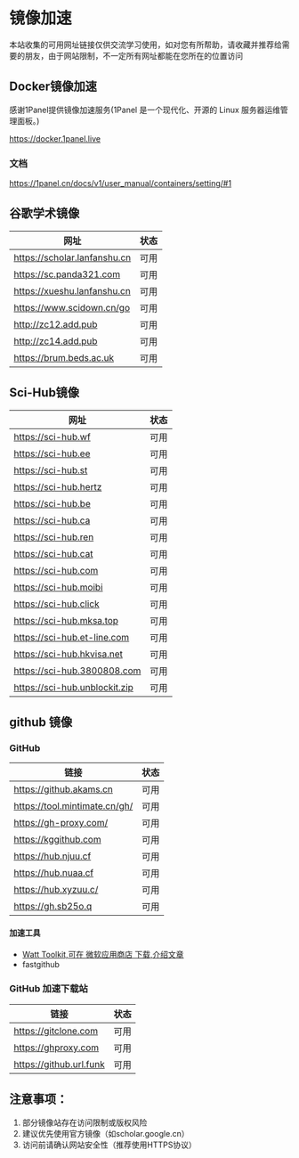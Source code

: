 # 镜像加速

本站收集的可用网址链接仅供交流学习使用，如对您有所帮助，请收藏并推荐给需要的朋友，由于网站限制，不一定所有网址都能在您所在的位置访问

## Docker镜像加速

感谢1Panel提供镜像加速服务(1Panel 是一个现代化、开源的 Linux 服务器运维管理面板。)

https://docker.1panel.live

### 文档

https://1panel.cn/docs/v1/user_manual/containers/setting/#1

## 谷歌学术镜像

| 网址                         | 状态 |
| ---------------------------- | ---- |
| https://scholar.lanfanshu.cn | 可用 |
| https://sc.panda321.com      | 可用 |
| https://xueshu.lanfanshu.cn  | 可用 |
| https://www.scidown.cn/go    | 可用 |
| http://zc12.add.pub          | 可用 |
| http://zc14.add.pub          | 可用 |
| https://brum.beds.ac.uk      | 可用 |

## Sci-Hub镜像

| 网址                          | 状态 |
| ----------------------------- | ---- |
| https://sci-hub.wf            | 可用 |
| https://sci-hub.ee            | 可用 |
| https://sci-hub.st            | 可用 |
| https://sci-hub.hertz         | 可用 |
| https://sci-hub.be            | 可用 |
| https://sci-hub.ca            | 可用 |
| https://sci-hub.ren           | 可用 |
| https://sci-hub.cat           | 可用 |
| https://sci-hub.com           | 可用 |
| https://sci-hub.moibi         | 可用 |
| https://sci-hub.click         | 可用 |
| https://sci-hub.mksa.top      | 可用 |
| https://sci-hub.et-line.com   | 可用 |
| https://sci-hub.hkvisa.net    | 可用 |
| https://sci-hub.3800808.com   | 可用 |
| https://sci-hub.unblockit.zip | 可用 |

## github 镜像

### GitHub

| 链接                          | 状态 |
| ----------------------------- | ---- |
| https://github.akams.cn       | 可用 |
| https://tool.mintimate.cn/gh/ | 可用 |
| https://gh-proxy.com/         | 可用 |
| https://kggithub.com          | 可用 |
| https://hub.njuu.cf           | 可用 |
| https://hub.nuaa.cf           | 可用 |
| https://hub.xyzuu.c/          | 可用 |
| https://gh.sb25o.q            | 可用 |

#### 加速工具

- [Watt Toolkit,可在 微软应用商店 下载,介绍文章](https://eleduck.com/posts/0Xfd20)
- fastgithub

### GitHub 加速下载站
| 链接                    | 状态 |
| ----------------------- | ---- |
| https://gitclone.com    | 可用 |
| https://ghproxy.com     | 可用 |
| https://github.url.funk | 可用 |


## 注意事项：

1. 部分镜像站存在访问限制或版权风险
2. 建议优先使用官方镜像（如scholar.google.cn）
3. 访问前请确认网站安全性（推荐使用HTTPS协议）
